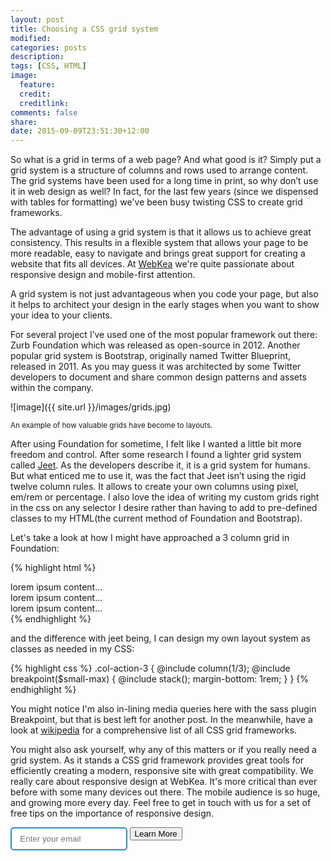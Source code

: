 ```yaml
---
layout: post
title: Choosing a CSS grid system
modified:
categories: posts
description:
tags: [CSS, HTML]
image:
  feature:
  credit:
  creditlink:
comments: false
share:
date: 2015-09-09T23:51:30+12:00
---
```


So what is a grid in terms of a web page? And what good is it? Simply put a grid system is a structure of columns and rows used to arrange content. The grid systems have been used for a long time in print, so why don’t use it in web design as well? In fact, for the last few years (since we dispensed with tables for formatting) we've been busy twisting CSS to create grid frameworks.

The advantage of using a grid system is that it allows us to achieve great consistency. This results in a flexible system that allows your page to be more readable, easy to navigate and brings great support for creating a website that fits all devices. At [WebKea](http://webkea.co.nz) we're quite passionate about responsive design and mobile-first attention.

A grid system is not just advantageous when you code your page, but also it helps to architect your design in the early stages when you want to show your idea to your clients.

For several project I’ve used one of the most popular framework out there: Zurb Foundation which was released as open-source in 2012. Another popular grid system is Bootstrap, originally named Twitter Blueprint, released in 2011. As you may guess it was architected by some Twitter developers to document and share common design patterns and assets within the company.

![image]({{ site.url }}/images/grids.jpg)

<small>An example of how valuable grids have become to layouts.</small>

After using Foundation for sometime, I felt like I wanted a little bit more freedom and control. After some research I found a lighter grid system called [Jeet](http://jeet.gs/). As the developers describe it, it is a grid system for humans. But what enticed me to use it, was the fact that Jeet isn’t using the rigid twelve column rules. It allows to create your own columns using pixel, em/rem or percentage. I also love the idea of writing my custom grids right in the css on any selector I desire rather than having to add to pre-defined classes to my HTML(the current method of Foundation and Bootstrap).

Let's take a look at how I might have approached a 3 column grid in Foundation:

{% highlight html %}
<div class='columns medium-4'>lorem ipsum content...</div>
<div class='columns medium-4'>lorem ipsum content...</div>
<div class='columns medium-4'>lorem ipsum content...</div>
{% endhighlight %}

and the difference with jeet being, I can design my own layout system as classes as needed in my CSS:

{% highlight css %}
.col-action-3 {
  @include column(1/3);
  @include breakpoint($small-max) {
    @include stack();
    margin-bottom: 1rem;
  }
}
{% endhighlight %}

You might notice I'm also in-lining media queries here with the sass plugin Breakpoint, but that is best left for another post.  In the meanwhile, have a look at [wikipedia](http://en.wikipedia.org/wiki/CSS_frameworks) for a comprehensive list of all CSS grid frameworks.

You might also ask yourself, why any of this matters or if you really need a grid system. As it stands a CSS grid framework provides great tools for efficiently creating a modern, responsive site with great compatibility. We really care about responsive design at WebKea. It's more critical than ever before with some many devices out there. The mobile audience is so huge, and growing more every day. Feel free to get in touch with us for a set of free tips on the importance of responsive design.

<form action="https://getsimpleform.com/messages?form_api_token=cd1dcb6c8c735c490fe5fd434d5dda54" method="post">
  <!-- the redirect_to is optional, the form will redirect to the referrer on submission -->
  <input type='hidden' name='redirect_to' value='http://webkea.co.nz/blog/thank-you.html' />
  <!-- all your input fields here.... -->
  <input type='email' name='email' placeholder='Enter your email' style='height: 37px;
    vertical-align: top;
    border: solid 2px #308cbc;
    border-radius: 5px;
    width: 14em;
    padding-left: 1em;' />
  <input type='submit' class="btn btn-info" value='Learn More' />
</form>
